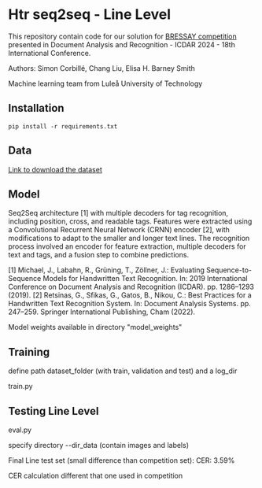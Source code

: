 # Htr seq2seq - Line Level

This repository contain code for our solution for [BRESSAY competition](https://link.springer.com/chapter/10.1007/978-3-031-70552-6_21) presented in Document Analysis and Recognition - ICDAR 2024 - 18th International Conference.

Authors: Simon Corbillé, Chang Liu, Elisa H. Barney Smith

Machine learning team from Luleå University of Technology

## Installation

```
pip install -r requirements.txt
```

## Data

[Link to download the dataset](https://tc11.cvc.uab.es/datasets/BRESSAY_1)

## Model
Seq2Seq architecture [1] with multiple decoders for tag recognition, including position, cross, and readable tags. Features were extracted using a Convolutional Recurrent Neural Network (CRNN) encoder [2], with modifications to adapt to the smaller and longer text lines. The recognition process involved an encoder for feature extraction, multiple decoders for text and tags, and a fusion step to combine predictions.

[1] Michael, J., Labahn, R., Grüning, T., Zöllner, J.: Evaluating Sequence-to-Sequence Models for Handwritten Text Recognition. In: 2019 International Conference on Document Analysis and Recognition (ICDAR). pp. 1286–1293 (2019). 
[2] Retsinas, G., Sfikas, G., Gatos, B., Nikou, C.: Best Practices for a Handwritten Text Recognition System. In: Document Analysis Systems. pp. 247–259. Springer International Publishing, Cham (2022).

Model weights available in directory "model_weights"


## Training

define path dataset_folder (with train, validation and test) and a log_dir

train.py

## Testing Line Level

eval.py

specify directory --dir_data (contain images and labels)

Final Line test set (small difference than competition set): CER: 3.59%

CER calculation different that one used in competition

